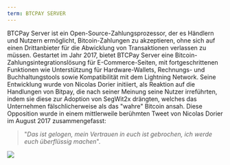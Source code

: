 ```yaml
---
term: BTCPAY SERVER
---
```


BTCPay Server ist ein Open-Source-Zahlungsprozessor, der es Händlern und Nutzern ermöglicht, Bitcoin-Zahlungen zu akzeptieren, ohne sich auf einen Drittanbieter für die Abwicklung von Transaktionen verlassen zu müssen. Gestartet im Jahr 2017, bietet BTCPay Server eine Bitcoin-Zahlungsintegrationslösung für E-Commerce-Seiten, mit fortgeschrittenen Funktionen wie Unterstützung für Hardware-Wallets, Rechnungs- und Buchhaltungstools sowie Kompatibilität mit dem Lightning Network. Seine Entwicklung wurde von Nicolas Dorier initiiert, als Reaktion auf die Handlungen von Bitpay, die nach seiner Meinung seine Nutzer irreführten, indem sie diese zur Adoption von SegWit2x drängten, welches das Unternehmen fälschlicherweise als das "wahre" Bitcoin ansah. Diese Opposition wurde in einem mittlerweile berühmten Tweet von Nicolas Dorier im August 2017 zusammengefasst:

> "_Das ist gelogen, mein Vertrauen in euch ist gebrochen, ich werde euch überflüssig machen_".

![](../../dictionnaire/assets/53.png)